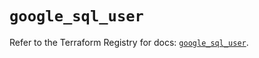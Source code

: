 # `google_sql_user`

Refer to the Terraform Registry for docs: [`google_sql_user`](https://registry.terraform.io/providers/hashicorp/google/5.45.2/docs/resources/sql_user).
